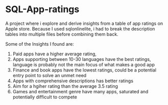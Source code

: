 # SQL-App-ratings 

A project where i explore and derive insights from a table of app ratings on Apple store. Because I used sqlonlinelite, i had to break the description tables 
into multiple files before combining them back.

Some of the Insights I found are:
1. Paid apps have a higher average rating, 
2. Apps supporting between 10-30 languages have the best ratings, language is probably not the main focus of what makes a good app
3. Finance and book apps have the lowest ratings, could be a potential entry point to solve an unmet need  
4. Apps with comprehensive descriptions has better ratings
5. Aim for a hgiher rating than the average 3.5 rating
6. Games and entertainment genre have many apps, saturated and potentially difficult to compete
